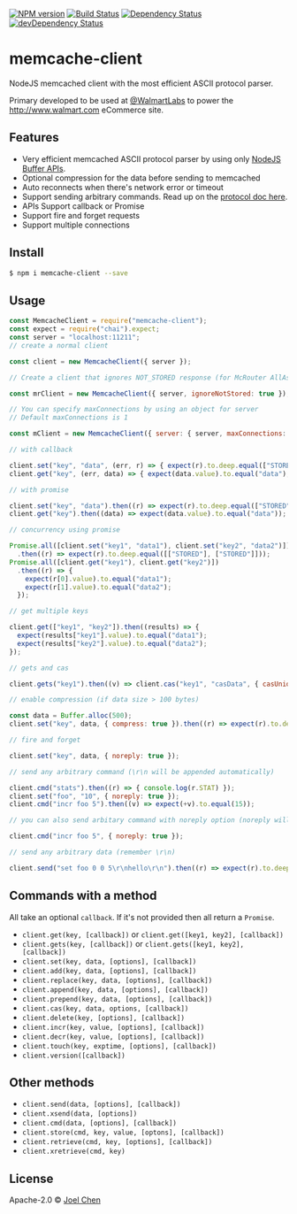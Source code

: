 [![NPM version][npm-image]][npm-url] [![Build Status][travis-image]][travis-url]
[![Dependency Status][daviddm-image]][daviddm-url] [![devDependency Status][daviddm-dev-image]][daviddm-dev-url]

# memcache-client

NodeJS memcached client with the most efficient ASCII protocol parser.

Primary developed to be used at [@WalmartLabs](http://www.walmartlabs.com/) to power the <http://www.walmart.com> eCommerce site.

## Features

-   Very efficient memcached ASCII protocol parser by using only [NodeJS Buffer APIs](https://nodejs.org/api/buffer.html).
-   Optional compression for the data before sending to memcached
-   Auto reconnects when there's network error or timeout
-   Support sending arbitrary commands.  Read up on the [protocol doc here](https://github.com/memcached/memcached/blob/master/doc/protocol.txt).
-   APIs Support callback or Promise
-   Support fire and forget requests
-   Support multiple connections

## Install

```bash
$ npm i memcache-client --save
```

## Usage

```js
const MemcacheClient = require("memcache-client");
const expect = require("chai").expect;
const server = "localhost:11211";
// create a normal client

const client = new MemcacheClient({ server });

// Create a client that ignores NOT_STORED response (for McRouter AllAsync mode)

const mrClient = new MemcacheClient({ server, ignoreNotStored: true });

// You can specify maxConnections by using an object for server
// Default maxConnections is 1

const mClient = new MemcacheClient({ server: { server, maxConnections: 5 } });

// with callback

client.set("key", "data", (err, r) => { expect(r).to.deep.equal(["STORED"]); });
client.get("key", (err, data) => { expect(data.value).to.equal("data"); });

// with promise

client.set("key", "data").then((r) => expect(r).to.deep.equal(["STORED"]));
client.get("key").then((data) => expect(data.value).to.equal("data"));

// concurrency using promise

Promise.all([client.set("key1", "data1"), client.set("key2", "data2")])
  .then((r) => expect(r).to.deep.equal([["STORED"], ["STORED"]]));
Promise.all([client.get("key1"), client.get("key2")])
  .then((r) => {
    expect(r[0].value).to.equal("data1");
    expect(r[1].value).to.equal("data2");
  });

// get multiple keys

client.get(["key1", "key2"]).then((results) => {
  expect(results["key1"].value).to.equal("data1");
  expect(results["key2"].value).to.equal("data2");
});

// gets and cas

client.gets("key1").then((v) => client.cas("key1", "casData", { casUniq: v.casUniq }));

// enable compression (if data size > 100 bytes)

const data = Buffer.alloc(500);
client.set("key", data, { compress: true }).then((r) => expect(r).to.deep.equal(["STORED"]));

// fire and forget

client.set("key", data, { noreply: true });

// send any arbitrary command (\r\n will be appended automatically)

client.cmd("stats").then((r) => { console.log(r.STAT) });
client.set("foo", "10", { noreply: true });
client.cmd("incr foo 5").then((v) => expect(+v).to.equal(15));

// you can also send arbitary command with noreply option (noreply will be appended automatically)

client.cmd("incr foo 5", { noreply: true });

// send any arbitrary data (remember \r\n)

client.send("set foo 0 0 5\r\nhello\r\n").then((r) => expect(r).to.deep.equal(["STORED"]));
```

## Commands with a method

All take an optional `callback`.  If it's not provided then all return a `Promise`.

-   `client.get(key, [callback])` or `client.get([key1, key2], [callback])`
-   `client.gets(key, [callback])` or `client.gets([key1, key2], [callback])`
-   `client.set(key, data, [options], [callback])`
-   `client.add(key, data, [options], [callback])`
-   `client.replace(key, data, [options], [callback])`
-   `client.append(key, data, [options], [callback])`
-   `client.prepend(key, data, [options], [callback])`
-   `client.cas(key, data, options, [callback])`
-   `client.delete(key, [options], [callback])`
-   `client.incr(key, value, [options], [callback])`
-   `client.decr(key, value, [options], [callback])`
-   `client.touch(key, exptime, [options], [callback])`
-   `client.version([callback])`

## Other methods

-   `client.send(data, [options], [callback])`
-   `client.xsend(data, [options])`
-   `client.cmd(data, [options], [callback])`
-   `client.store(cmd, key, value, [optons], [callback])`
-   `client.retrieve(cmd, key, [options], [callback])`
-   `client.xretrieve(cmd, key)`

## License

Apache-2.0 © [Joel Chen](https://github.com/jchip)

[travis-image]: https://travis-ci.org/jchip/memcache.svg?branch=master

[travis-url]: https://travis-ci.org/jchip/memcache

[npm-image]: https://badge.fury.io/js/memcache-client.svg

[npm-url]: https://npmjs.org/package/memcache-client

[daviddm-image]: https://david-dm.org/jchip/memcache-client/status.svg

[daviddm-url]: https://david-dm.org/jchip/memcache-client

[daviddm-dev-image]: https://david-dm.org/jchip/memcache-client/dev-status.svg

[daviddm-dev-url]: https://david-dm.org/jchip/memcache-client?type=dev
